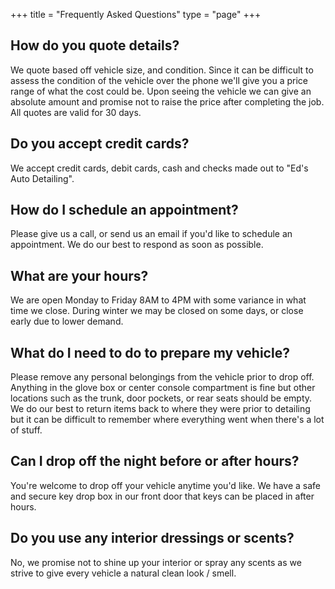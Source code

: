 +++ 
title = "Frequently Asked Questions" 
type = "page"
+++

## How do you quote details?

We quote based off vehicle size, and condition. Since it can be difficult to assess the condition of the vehicle over the phone we'll give you a price range of what the cost could be. Upon seeing the vehicle we can give an absolute amount and promise not to raise the price after completing the job. All quotes are valid for 30 days.

## Do you accept credit cards?

We accept credit cards, debit cards, cash and checks made out to "Ed's Auto Detailing". 

## How do I schedule an appointment?

Please give us a call, or send us an email if you'd like to schedule an appointment. We do our best to respond as soon as possible.

## What are your hours?

We are open Monday to Friday 8AM to 4PM with some variance in what time we close. During winter we may be closed on some days, or close early due to lower demand.

## What do I need to do to prepare my vehicle?

Please remove any personal belongings from the vehicle prior to drop off. Anything in the glove box or center console compartment is fine but other locations such as the trunk, door pockets, or rear seats should be empty. We do our best to return items back to where they were prior to detailing but it can be difficult to remember where everything went when there's a lot of stuff.

## Can I drop off the night before or after hours?

You're welcome to drop off your vehicle anytime you'd like. We have a safe and secure key drop box in our front door that keys can be placed in after hours.

## Do you use any interior dressings or scents?

No, we promise not to shine up your interior or spray any scents as we strive to give every vehicle a natural clean look / smell. 